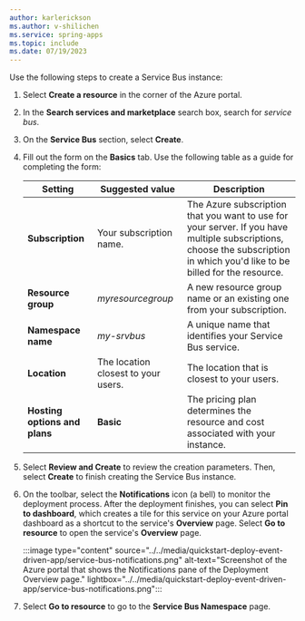 ```yaml
---
author: karlerickson
ms.author: v-shilichen
ms.service: spring-apps
ms.topic: include
ms.date: 07/19/2023
---
```


<!-- 
To reuse the Service Bus instance creation steps in other articles, a separate markdown file is used to describe how to provision Service Bus instance.

[!INCLUDE [provision-service-bus](provision-service-bus.md)]

-->
Use the following steps to create a Service Bus instance:

1. Select **Create a resource** in the corner of the Azure portal.

1. In the **Search services and marketplace** search box, search for *service bus*.

1. On the **Service Bus** section, select **Create**.

1. Fill out the form on the **Basics** tab. Use the following table as a guide for completing the form:

   | Setting                       | Suggested value                     | Description                                                                                                                                                                 |
   |-------------------------------|-------------------------------------|-----------------------------------------------------------------------------------------------------------------------------------------------------------------------------|
   | **Subscription**              | Your subscription name.             | The Azure subscription that you want to use for your server. If you have multiple subscriptions, choose the subscription in which you'd like to be billed for the resource. |
   | **Resource group**            | *myresourcegroup*                   | A new resource group name or an existing one from your subscription.                                                                                                        |
   | **Namespace name**            | *my-srvbus*                         | A unique name that identifies your Service Bus service.                                                                                                                     |
   | **Location**                  | The location closest to your users. | The location that is closest to your users.                                                                                                                                 |
   | **Hosting options and plans** | **Basic**                           | The pricing plan determines the resource and cost associated with your instance.                                                                                            |

1. Select **Review and Create** to review the creation parameters. Then, select **Create** to finish creating the Service Bus instance.

1. On the toolbar, select the **Notifications** icon (a bell) to monitor the deployment process. After the deployment finishes, you can select **Pin to dashboard**, which creates a tile for this service on your Azure portal dashboard as a shortcut to the service's **Overview** page. Select **Go to resource** to open the service's **Overview** page.

   :::image type="content" source="../../media/quickstart-deploy-event-driven-app/service-bus-notifications.png" alt-text="Screenshot of the Azure portal that shows the Notifications pane of the Deployment Overview page." lightbox="../../media/quickstart-deploy-event-driven-app/service-bus-notifications.png":::

1. Select **Go to resource** to go to the **Service Bus Namespace** page.
